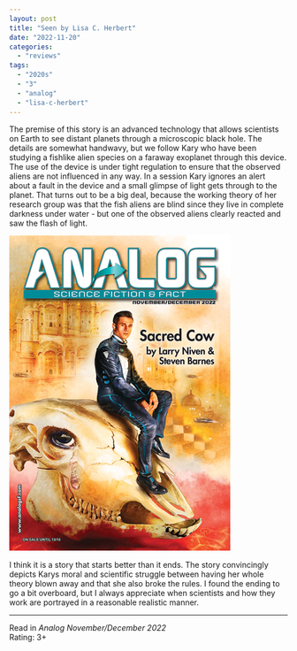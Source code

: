 ```yaml
---
layout: post
title: "Seen by Lisa C. Herbert"
date: "2022-11-20"
categories:
  - "reviews"
tags:
  - "2020s"
  - "3"
  - "analog"
  - "lisa-c-herbert"
---
```


The premise of this story is an advanced technology that allows scientists on Earth to see distant planets through a microscopic black hole. The details are somewhat handwavy, but we follow Kary who have been studying a fishlike alien species on a faraway exoplanet through this device. The use of the device is under tight regulation to ensure that the observed aliens are not influenced in any way. In a session Kary ignores an alert about a fault in the device and a small glimpse of light gets through to the planet. That turns out to be a big deal, because the working theory of her research group was that the fish aliens are blind since they live in complete darkness under water - but one of the observed aliens clearly reacted and saw the flash of light.

![Analog November/December 2022](/assets/images/aff_novdec22_400x570.png)

I think it is a story that starts better than it ends. The story convincingly depicts Karys moral and scientific struggle between having her whole theory blown away and that she also broke the rules. I found the ending to go a bit overboard, but I always appreciate when scientists and how they work are portrayed in a reasonable realistic manner.

* * *

Read in _Analog November/December 2022_\
Rating: 3+

